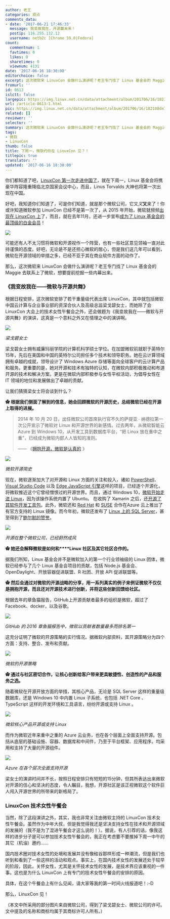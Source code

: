```yaml
---
author: 老王
categories: 观点
comments_data:
- date: '2017-06-21 17:46:33'
  message: 我变故我在，开源赢未来！
  postip: 116.255.132.12
  username: netb2c [Chrome 59.0|Fedora]
count:
  commentnum: 1
  favtimes: 0
  likes: 0
  sharetimes: 0
  viewnum: 4131
date: '2017-06-16 18:30:00'
editorchoice: false
excerpt: 这次微软来 LinuxCon 会做什么演讲呢？老王专门找了 Linux 基金会的 Maggie 去联系上了微软，想要提前挖掘一些内幕出来。
fromurl: ''
id: 8613
islctt: false
largepic: https://img.linux.net.cn/data/attachment/album/201706/16/182108dn7744s99do417yr.png
url: /article-8613-1.html
pic: https://img.linux.net.cn/data/attachment/album/201706/16/182108dn7744s99do417yr.png.thumb.jpg
related: []
reviewer: ''
selector: ''
summary: 这次微软来 LinuxCon 会做什么演讲呢？老王专门找了 Linux 基金会的 Maggie 去联系上了微软，想要提前挖掘一些内幕出来。
tags:
- 微软
- LinuxCon
thumb: false
title: 下周一，微软约你在 LinuxCon 见？！
titlepic: true
translator: ''
updated: '2017-06-16 18:30:00'
---
```


你们都知道了吧，[LinuxCon 第一次走进中国了](https://www.lfasiallc.com/linuxcon-containercon-cloudopen-china)，就在下周一，Linux 基金会将携豪华阵容隆重降临北京国家会议中心，而且，Linus Torvalds 大神也将第一次出现在中国。


好吧，我知道你们知道了，可是你们知道，就是那个微软公司，它又*又***又**来了！你或许知道微软参加 LinuxCon 已经不是第一次了，从 2015 年开始，微软就频频[出现在 LinuxCon 上](/article-6076-1.html)了，而且，就在去年11月，还进一步宣布[成为了 Linux 基金会的最顶级的白金会员](/article-7966-1.html)！


![](https://img.linux.net.cn/data/attachment/album/201706/16/182108dn7744s99do417yr.png) 


可能还有人不太习惯将微软和开源视作一个阵营，也有一些社区意见领袖一直对此持谨慎的态度。好吧，无论是不是还担心微软的居心，但是我们这几年可以看到，微软在开源领域的举措之多，已经不亚于其在商业软件方面的动作了。


那么，这次微软来 LinuxCon 会做什么演讲呢？老王专门找了 Linux 基金会的 Maggie 去联系上了微软，想要提前挖掘一些内幕出来。


### 《我变故我在——微软与开源共舞》


根据日程安排，这次微软安排了若干重量级代表出席 LinuxCon，其中就包括微软中国云计算与企业事业部的资深合伙人及高级总监梁戈碧女士，而她除了会 LinuxCon 大会上的技术女性午餐会之外，还会做题为《我变故我在——微软与开源共舞》的演讲，这真是一个意料之外又在情理之中的演讲啊。


![](https://img.linux.net.cn/data/attachment/album/201706/16/182155kq6mm7bbbqh298kc.jpg)


*梁戈碧女士*


梁戈碧女士拥有威廉玛丽学院的计算机科学硕士学位。在加盟微软前就职于英特尔15年，先后在美国和中国的英特尔公司担任多个技术和领导职务。她在云计算领域拥有卓越的成就，领导设计了 Windows Azure 存储等面向全球客户的云计算产品和服务。更重要的是，她对开源和技术有独特的认知，在微软内部积极推动和布道开源的技术和解决方案。更是在微软内部积极参与女性平权活动，为倡导女性在 IT 领域的地位和发展做出了卓越的贡献。 


让我们猜猜梁女士将会谈到什么？ 


**✿ 根据我们侧面了解到的信息，她会回顾微软的开源历史，总结微软已经在开源上取得的进展。**



> 
> 2014 年 10 月 20 日，出任微软公司首席执行官不久的萨提亚 ∙ 纳德拉第一次公开宣示了微软对 Linux 和开源世界的新感情。过去两年，从微软智能云 Azure 到 Windows 10，从开发工具到数据库平台，“把 Linux 放在重中之重”，已经成为微软内部人人皆知的准则。
> 
> 
> —— 《[拥抱开源，微软是认真的](https://news.microsoft.com/zh-cn/拥抱开源，微软是认真的/ ) 》
> 
> 
> 


![](https://img.linux.net.cn/data/attachment/album/201706/16/182505f6cb7jfbnfjjf9nm.jpg)


*微软开源简史*


现在，微软逐渐加大了对开源和 Linux 方面的关注和投入，诸如 [PowerShell](/article-7699-1.html)、[Visual Studio Code](/article-6604-1.html) 以及 [Edge JavaScript 引擎](/article-6698-1.html)这样的项目，已经逐个开源化，将微软推近这个它曾经憎恨过的开源世界。而且，通过 Windows 10，[微软开始走进 Linux](/article-7177-1.html)，因为该操作系统内置了 Ubuntu。 在收购了 Xamarin 之后，还[开源了其软件开发工具包](/article-7181-1.html)。此外，微软还和 [Red Hat](/article-7020-1.html) 和 [SUSE](/article-1593-1.html) 合作在Azure 云上推出了有官方支持的 Linux 镜像。而今年初，微软还发布了 [Linux 上的 SQL Server](/article-7082-1.html)，甚至得到了[鲍尔默的赞誉](/article-7095-1.html)。


![](https://img.linux.net.cn/data/attachment/album/201706/16/182546k9ny2ttj1f21ollz.jpg)


*开源在整个微软公司，已经蔚然成风* 


**✿ 她还会解释微软是如何和****Linux** **社区及其它社区合作的。**


据我们所知，Linux 基金会并不是微软加入的第一个行业领袖级的 Linux 团体，微软已经参与了几个 Linux 基金会项目的贡献，包括 Node.js 基金会、 OpenDaylight、开放容器促进联盟、R 社团、开放 API 促进联盟等。 


**✿ 然后会通过对微软的开源战略的分享，用一系列真实的例子来例证微软不仅仅是拥抱开源，而且还对开源技术进行创新，并将这些创新回馈给社区。**


根据去年的章鱼猫报告，GitHub上开源贡献者最多的组织是微软，超过了 Facebook、docker，以及谷歌。


![](https://img.linux.net.cn/data/attachment/album/201706/16/182715cvzy2oddzoo2666f.jpg)


*GitHub 的 2016 章鱼猫报告中，微软以贡献者数量最多而排名第一*


这充分证明了微软的开源策略的实行情况。据微软内部资料，其开源策略分为四个方面：支持、整合、发布和贡献。


![](https://img.linux.net.cn/data/attachment/album/201706/16/182749lifdvptdjqfftgjg.jpg)


*微软的开源策略*


**✿ 通过与社区密切合作，让核心创新给客户带来更具敏捷性、创造性的产品和服务之选。**


随着微软在开源开放方面的举措，其核心产品，无论是 SQL Server 这样的重量级数据库，还是 Windows 10 中内置 Linux 子系统，也包括 .NET Core 、TypeScript 这样的开发环境和工具语言，纷纷开源或支持 Linux 。


![](https://img.linux.net.cn/data/attachment/album/201706/16/182835s036cn1fdqphvd0y.jpg)


*微软核心产品开源或支持 Linux*


而作为微软近年来重中之重的 Azure 云业务，也在各个层面上全面支持开源。包括从底层的基础设施、容器、数据库和中间件，乃至于平台框架、应用程序。均采用和支持了大量的开源组件。


![](https://img.linux.net.cn/data/attachment/album/201706/16/182906lezzezm2oj0mwg3q.jpg)


*Azure 在各个层次全面支持开源*


梁女士的演讲时间并不长，按照日程安排只有短短的15分钟，但其所表达出来微软对开源的信心和坚决的态度，令人瞩目，我想，开源社区是该正视微软这个软件巨人闯入开源世界的所带来的新格局了。 


### LinuxCon 技术女性午餐会


当然，除了这段演讲之外，其实，我也非常关注由微软主持的 LinuxCon 技术女性午餐会。虽然作为中年大叔，但是我觉得我还是坚决支持女性在技术和开源领域的发展的（我不是为了混进午餐会才这么说的！）。据说，有人引荐的话，像我这样的进步分子是可以参加技术女性午餐会的，我正在考虑要不要推掉下周一中午的其它（机油）邀约……


国内技术圈对技术女性的处境和发展并没有像硅谷那样形成一种潮流，但是我们也听到和看到了一些这样的活动和观点。事实上，在国内技术女性的发展还处于较早的阶段，因此，关怀女性，尤其是关怀技术女性的发展，是技术界应该重视的一件事。这也是为什么 LinuxCon 上有专门的技术女性午餐会的安排的原因。


具体，在这个午餐会上有什么见闻，请大家等我的第一时间火线报道吧！:-D


那么，LinuxCon 见！


 


（本文中所采用的部分图片来自微软公司，得到了梁戈碧女士、微软公司的许可。文中提及的名称和商标均属于其商标许可人所有。）